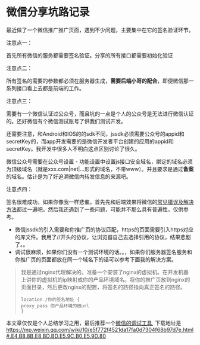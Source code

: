 # 微信分享坑路记录

最近做了一个微信推广推广页面，遇到不少问题，主要集中在它的签名验证环节。

<!--more-->

注意点一：

首先所有微信的服务都需要签名验证。分享的所有接口都需要初始化验证

注意点二：

所有签名的需要的参数都必须在服务器生成，**需要后端小哥的配合**，即便微信那一系列接口看上去都是前端的工作。

注意点三：

需要有一个微信认证过公众号，而且坑的一点是个人的公众号是无法进行微信认证的。还好微信有个微信测试账号了供我们测试开发。

还需要注意，和Android和IOS的的sdk不同，jssdk必须需要公众号的appid和secretKey的，而app开发需要的是微信开发者平台创建的应用的appid和secretKey。我开发中很多人不明白这点区别讨论了很久。

微信公众号需要在公众号设置 - 功能设置中设置js接口安全域名，绑定的域名必须为顶级域名（就是xxx.com|net|...形式的域名，不带www）。并且要求是通过**备案**的域名。估计是为了好追溯微信内转发信息的来源吧。

注意点四：

签名很难成功，如果你像我一样悲催。首先先和后端效果将微信的[常见错误及解决方法][]都过一遍吧。然后我还遇到了一些问题，可能并不那么具有普遍性，仅供参考。

- 微信jssdk的引入需要和你推广页的协议匹配，https的页面需要引入https对应的库文件。我用了//开头的协议，让浏览器自己去选择引用的协议，结果悲剧了。。
- 调试很麻烦，如果你们没有一个测试环境的话。。，如果你们服务器签名服务和你推广页的页面都放在同一个域名下的话可以参考下面我的解决方案。

> 我是通过nginx代理解决的。准备一个安装了nginx的虚拟机。在开发机器上讲你的虚拟机的ip映射成你的产品环境域名。将你的推广页放到nginx的页面目录，然后更改nginx的配置，将签名的路径指向真正签名的路径。
>```nginx
>location /你的签名地址 {
> proxy_pass 你产品环境的根url
>}
>```

本文章仅仅是个人总结学习之用，最后推荐一个[微信的调试工具](https://mp.weixin.qq.com/wiki/10/e5f772f4521da17fa0d7304f68b97d7e.html), 下载地址是 <https://mp.weixin.qq.com/wiki/10/e5f772f4521da17fa0d7304f68b97d7e.html#.E4.B8.8B.E8.BD.BD.E5.9C.B0.E5.9D.80>

[常见错误及解决方法]:http://mp.weixin.qq.com/wiki/7/aaa137b55fb2e0456bf8dd9148dd613f.html#.E9.99.84.E5.BD.955-.E5.B8.B8.E8.A7.81.E9.94.99.E8.AF.AF.E5.8F.8A.E8.A7.A3.E5.86.B3.E6.96.B9.E6.B3.95


